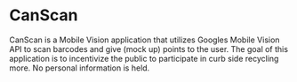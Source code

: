 # CanScan

CanScan is a Mobile Vision application that utilizes Googles Mobile Vision API to scan barcodes and give (mock up) points to the user. The goal of this application is to incentivize the public to participate in curb side recycling more. No personal information is held.

